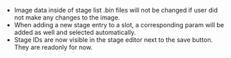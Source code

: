 - Image data inside of stage list .bin files will not be changed if user did not make any changes to the image.
- When adding a new stage entry to a slot, a corresponding param will be added as well and selected automatically.
- Stage IDs are now visible in the stage editor next to the save button. They are readonly for now.